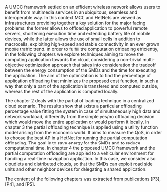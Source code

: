 A UMCC framework settled on an efficient wireless network allows users to benefit from multimedia services in an ubiquitous, seamless and interoperable way. In this context MCC and HetNets are viewed as infrastructures providing together a key solution for the major facing problems: the former allows to offload application to powerful remote servers, shortening execution time and extending battery life of mobile devices, while the latter allows the use of small cells in addition to macrocells, exploiting high-speed and stable connectivity in an ever grown mobile traffic trend. In order to fulfill the computation offloading efficiently, in the following chapters we explore techniques aiming to move the computing application towards the cloud, considering a non-trivial multi-objective optimization approach that takes into consideration the tradeoff between the energy consumption of the SMDs and the time for executing the application. The aim of the optimization is to find the percentage of application offloading that minimizes the proposed cost function, in such a way that only a part of the application is transfered and computed outside, whereas the rest of the application is computed locally.

The chapter 2 deals with the partial offloading technique in a centralized cloud scenario. The results show that exists a particular offloading percentage value fitting the system in case of simultaneously high data and network workload, differently from the simple yes/no offloading decision which would move the entire application or would perform it locally. In chapter 3 the partial offloading technique is applied using a utility function model arising from the economic world. It aims to measure the QoS, in order to choose the best AP in a HetNet for running the partial computation offloading. The goal is to save energy for the SMDs and to reduce computational time. In chapter 4 the proposed UMCC framework and the partial computation offloading are applied to a vehicular environment for handling a real-time navigation application. In this case, we consider also cloudlets and distributed clouds, so that the SMDs can exploit road side units and other neighbor devices for delegating a shared application.

The content of the following chapters was extracted from publications [P3],[P4], and [P5].